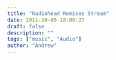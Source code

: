 ```yaml
---
title: "Radiohead Remixes Stream"
date: 2011-10-06 18:09:27
draft: false
description: ""
tags: ["music", "Audio"]
author: "Andrew"
---
```

